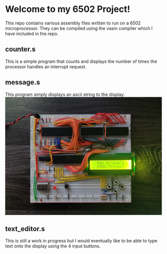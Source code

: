 # Welcome to my 6502 Project!

This repo contains various assembly files written to run on a 6502 microprocessor. They can be compiled using the vasm compiler which I have included in the repo.

## counter.s 
This is a simple program that counts and displays the number of times the processor handles an interrupt request.

## message.s 
This program simply displays an ascii string to the display.
![Example Output](https://github.com/Aurux/6502/blob/main/message.jpg?raw=true)

## text_editor.s 
This is still a work in progress but I would eventually like to be able to type text onto the display using the 4 input buttons.
